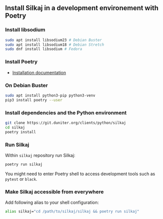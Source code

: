 ## Install Silkaj in a development environement with Poetry

### Install libsodium

```bash
sudo apt install libsodium23 # Debian Buster
sudo apt install libsodium18 # Debian Stretch
sudo dnf install libsodium # Fedora
```

### Install Poetry
- [Installation documentation](https://poetry.eustace.io/docs/#installation)

### On Debian Buster
```bash
sudo apt install python3-pip python3-venv
pip3 install poetry --user
```

### Install dependencies and the Python environment
```bash
git clone https://git.duniter.org/clients/python/silkaj
cd silkaj
poetry install
```

### Run Silkaj
Within `silkaj` repository run Silkaj:
```bash
poetry run silkaj
```

You might need to enter Poetry shell to access development tools such as `pytest` or `black`.

### Make Silkaj accessible from everywhere

Add following alias to your shell configuration:
```bash
alias silkaj="cd /path/to/silkaj/silkaj && poetry run silkaj"
```
